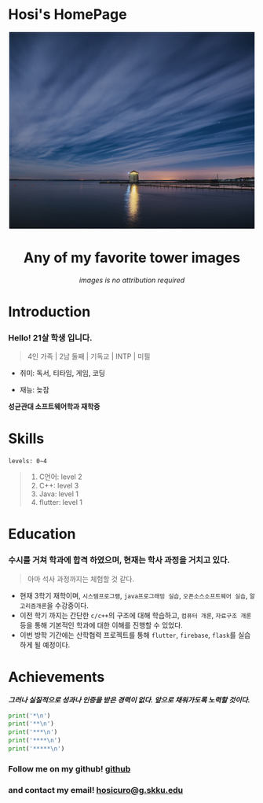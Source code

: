 # Hosi's HomePage

<div align="center">

<img src="./images/backGround.jpg" width= "500px" height= "400px" title= "image">

</img>

# Any of my favorite tower images

###### images is no attribution required

</div>

# Introduction

### Hello! 21살 학생 입니다.
> 4인 가족 | 2남 둘째 | 기독교 | INTP | 미필

* 취미: 독서, 티타임, 게임, 코딩
+ 재능: 늦잠

**성균관대 소프트웨어학과 재학중**

# Skills

`levels: 0~4`

> 1. C언어: level 2
> 2. C++: level 3
> 3. Java: level 1
> 4. flutter: level 1

# Education

### 수시를 거쳐 학과에 합격 하였으며, 현재는 학사 과정을 거치고 있다.
> 아마 석사 과정까지는 체험할 것 같다.

+ 현재 3학기 재학이며, `시스템프로그램`, `java프로그래밍 실습`, `오픈소스소프트웨어 실습`, `알고리즘개론`을 수강중이다.
+ 이전 학기 까지는 간단한 `c/c++`의 구조에 대해 학습하고, `컴퓨터 개론`, `자료구조 개론` 등을 통해 기본적인 학과에 대한 이해를 진행할 수 있었다.
+ 이번 방학 기간에는 산학협력 프로젝트를 통해 `flutter`, `firebase`, `flask`를 실습하게 될 예정이다.

# Achievements

***그러나 실질적으로 성과나 인증을 받은 경력이 없다. 앞으로 채워가도록 노력할 것이다.***

```python
print('*\n')
print('**\n')
print('***\n')
print('****\n')
print('*****\n')
```

### Follow me on my github! [github](https://github.com/hosicuro/hosicuro.github.io)

### and contact my email! <hosicuro@g.skku.edu>